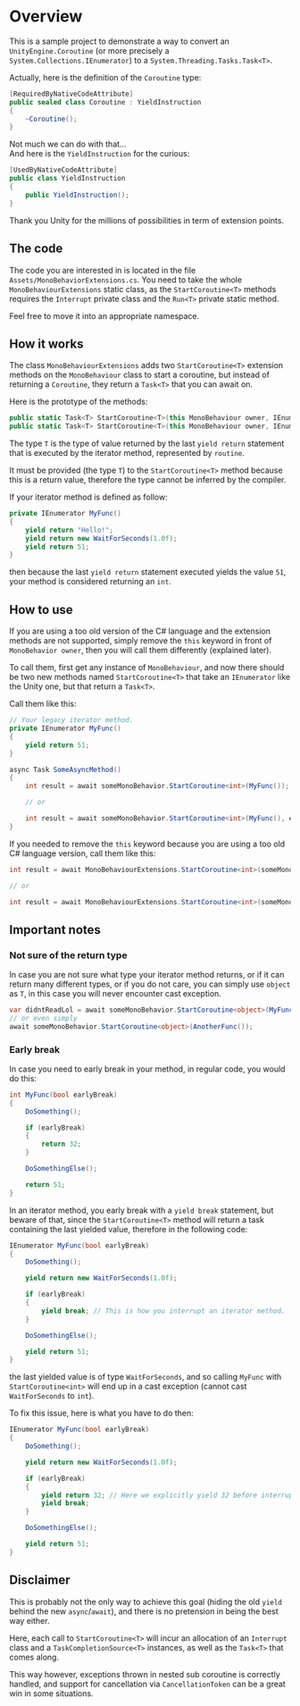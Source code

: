 # Overview

This is a sample project to demonstrate a way to convert an `UnityEngine.Coroutine` (or more precisely a `System.Collections.IEnumerator`) to a `System.Threading.Tasks.Task<T>`.

Actually, here is the definition of the `Coroutine` type:

```cs
[RequiredByNativeCodeAttribute]
public sealed class Coroutine : YieldInstruction
{
    ~Coroutine();
}
```

Not much we can do with that...<br/>
And here is the `YieldInstruction` for the curious:

```cs
[UsedByNativeCodeAttribute]
public class YieldInstruction
{
    public YieldInstruction();
}
```

Thank you Unity for the millions of possibilities in term of extension points.

## The code

The code you are interested in is located in the file `Assets/MonoBehaviorExtensions.cs`. You need to take the whole `MonoBehaviourExtensions` static class, as the `StartCoroutine<T>` methods requires the `Interrupt` private class and the `Run<T>` private static method.

Feel free to move it into an appropriate namespace.

## How it works

The class `MonoBehaviourExtensions` adds two `StartCoroutine<T>` extension methods on the `MonoBehaviour` class to start a coroutine, but instead of returning a `Coroutine`, they return a `Task<T>` that you can await on.

Here is the prototype of the methods:

```cs
public static Task<T> StartCoroutine<T>(this MonoBehaviour owner, IEnumerator routine);
public static Task<T> StartCoroutine<T>(this MonoBehaviour owner, IEnumerator routine, CancellationToken cancellationToken);
```

The type `T` is the type of value returned by the last `yield return` statement that is executed by the iterator method, represented by `routine`.

It must be provided (the type `T`) to the `StartCoroutine<T>` method because this is a return value, therefore the type cannot be inferred by the compiler.

If your iterator method is defined as follow:

```cs
private IEnumerator MyFunc()
{
    yield return "Hello!";
    yield return new WaitForSeconds(1.0f);
    yield return 51;
}
```

then because the last `yield return` statement executed yields the value `51`, your method is considered returning an `int`.

## How to use

If you are using a too old version of the C# language and the extension methods are not supported, simply remove the `this` keyword in front of `MonoBehavior owner`, then you will call them differently (explained later).

To call them, first get any instance of `MonoBehaviour`, and now there should be two new methods named `StartCoroutine<T>` that take an `IEnumerator` like the Unity one, but that return a `Task<T>`.

Call them like this:

```cs
// Your legacy iterator method.
private IEnumerator MyFunc()
{
    yield return 51;
}

async Task SomeAsyncMethod()
{
    int result = await someMonoBehavior.StartCoroutine<int>(MyFunc());

    // or

    int result = await someMonoBehavior.StartCoroutine<int>(MyFunc(), existingCancellationToken);
}
```

If you needed to remove the `this` keyword because you are using a too old C# language version, call them like this:

```cs
int result = await MonoBehaviourExtensions.StartCoroutine<int>(someMonoBehavior, MyFunc());

// or

int result = await MonoBehaviourExtensions.StartCoroutine<int>(someMonoBehavior, MyFunc(), existingCancellationToken);
```

## Important notes

### Not sure of the return type

In case you are not sure what type your iterator method returns, or if it can return many different types, or if you do not care, you can simply use `object` as `T`, in this case you will never encounter cast exception.

```cs
var didntReadLol = await someMonoBehavior.StartCoroutine<object>(MyFunc());
// or even simply
await someMonoBehavior.StartCoroutine<object>(AnotherFunc());
```

### Early break

In case you need to early break in your method, in regular code, you would do this:

```cs
int MyFunc(bool earlyBreak)
{
    DoSomething();

    if (earlyBreak)
    {
        return 32;
    }

    DoSomethingElse();

    return 51;
}
```

In an iterator method, you early break with a `yield break` statement, but beware of that, since the `StartCoroutine<T>` method will return a task containing the last yielded value, therefore in the following code:

```cs
IEnumerator MyFunc(bool earlyBreak)
{
    DoSomething();

    yield return new WaitForSeconds(1.0f);

    if (earlyBreak)
    {
        yield break; // This is how you interrupt an iterator method.
    }

    DoSomethingElse();

    yield return 51;
}
```

the last yielded value is of type `WaitForSeconds`, and so calling `MyFunc` with `StartCoroutine<int>` will end up in a cast exception (cannot cast `WaitForSeconds` to `int`).

To fix this issue, here is what you have to do then:

```cs
IEnumerator MyFunc(bool earlyBreak)
{
    DoSomething();

    yield return new WaitForSeconds(1.0f);

    if (earlyBreak)
    {
        yield return 32; // Here we explicitly yield 32 before interrupting the iterator method.
        yield break;
    }

    DoSomethingElse();

    yield return 51;
}
```

## Disclaimer

This is probably not the only way to achieve this goal (hiding the old `yield` behind the new `async`/`await`), and there is no pretension in being the best way either.

Here, each call to `StartCoroutine<T>` will incur an allocation of an `Interrupt` class and a `TaskCompletionSource<T>` instances, as well as the `Task<T>` that comes along.

This way however, exceptions thrown in nested sub coroutine is correctly handled, and support for cancellation via `CancellationToken` can be a great win in some situations.
